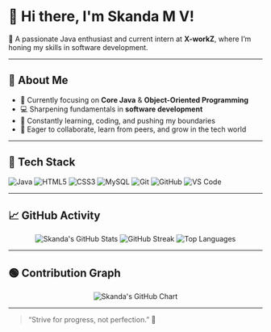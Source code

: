 # 👋 Hi there, I'm Skanda M V!

🎯 A passionate Java enthusiast and current intern at **X-workZ**, where I’m honing my skills in software development.

---

## 🚀 About Me

- 🔭 Currently focusing on **Core Java** & **Object-Oriented Programming**
- 💻 Sharpening fundamentals in **software development**
- 📘 Constantly learning, coding, and pushing my boundaries
- 🌱 Eager to collaborate, learn from peers, and grow in the tech world

---

## 🧰 Tech Stack

<p align="left">
   <img src="https://img.shields.io/badge/Java-ED8B00?style=flat-square&logo=java&logoColor=white" alt="Java"/>
  <img src="https://img.shields.io/badge/HTML5-E34F26?style=flat-square&logo=html5&logoColor=white" alt="HTML5"/>
  <img src="https://img.shields.io/badge/CSS3-1572B6?style=flat-square&logo=css3&logoColor=white" alt="CSS3"/>
  <img src="https://img.shields.io/badge/MySQL-005C84?style=flat-square&logo=mysql&logoColor=white" alt="MySQL"/>
  <img src="https://img.shields.io/badge/Git-F05032?style=flat-square&logo=git&logoColor=white" alt="Git"/>
  <img src="https://img.shields.io/badge/GitHub-181717?style=flat-square&logo=github&logoColor=white" alt="GitHub"/>
  <img src="https://img.shields.io/badge/VSCode-007ACC?style=flat-square&logo=visualstudiocode&logoColor=white" alt="VS Code"/>
</p>

---

## 📈 GitHub Activity

<p align="center">
  <img src="https://github-readme-stats.vercel.app/api?username=SKANDAMV27&show_icons=true&theme=radical" alt="Skanda's GitHub Stats" />
  <img src="https://streak-stats.demolab.com?user=SKANDAMV27&theme=gruvbox" alt="GitHub Streak" />
  <img src="https://github-readme-stats.vercel.app/api/top-langs/?username=SKANDAMV27&layout=compact&theme=vision-friendly-dark" alt="Top Languages" />
</p>

---

## 🟢 Contribution Graph

<p align="center">
  <img src="https://ghchart.rshah.org/SKANDAMV27" alt="Skanda's GitHub Chart" />
</p>

---

> “Strive for progress, not perfection.” 🚀
